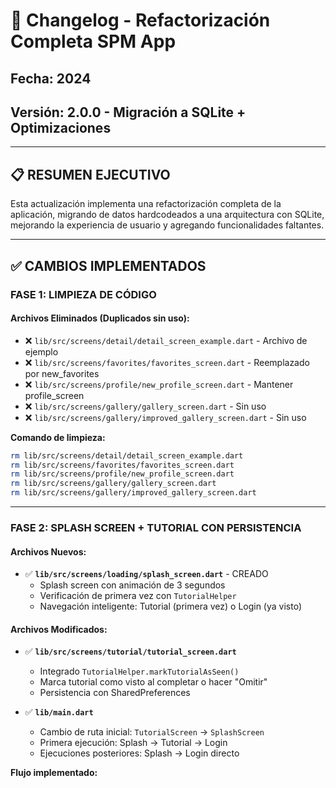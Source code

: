 # 🚀 Changelog - Refactorización Completa SPM App

## Fecha: 2024
## Versión: 2.0.0 - Migración a SQLite + Optimizaciones

---

## 📋 RESUMEN EJECUTIVO

Esta actualización implementa una refactorización completa de la aplicación, migrando de datos hardcodeados a una arquitectura con SQLite, mejorando la experiencia de usuario y agregando funcionalidades faltantes.

---

## ✅ CAMBIOS IMPLEMENTADOS

### **FASE 1: LIMPIEZA DE CÓDIGO**

#### Archivos Eliminados (Duplicados sin uso):
- ❌ `lib/src/screens/detail/detail_screen_example.dart` - Archivo de ejemplo
- ❌ `lib/src/screens/favorites/favorites_screen.dart` - Reemplazado por new_favorites
- ❌ `lib/src/screens/profile/new_profile_screen.dart` - Mantener profile_screen
- ❌ `lib/src/screens/gallery/gallery_screen.dart` - Sin uso
- ❌ `lib/src/screens/gallery/improved_gallery_screen.dart` - Sin uso

**Comando de limpieza:**
```bash
rm lib/src/screens/detail/detail_screen_example.dart
rm lib/src/screens/favorites/favorites_screen.dart
rm lib/src/screens/profile/new_profile_screen.dart
rm lib/src/screens/gallery/gallery_screen.dart
rm lib/src/screens/gallery/improved_gallery_screen.dart
```

---

### **FASE 2: SPLASH SCREEN + TUTORIAL CON PERSISTENCIA**

#### Archivos Nuevos:
- ✅ **`lib/src/screens/loading/splash_screen.dart`** - CREADO
  - Splash screen con animación de 3 segundos
  - Verificación de primera vez con `TutorialHelper`
  - Navegación inteligente: Tutorial (primera vez) o Login (ya visto)

#### Archivos Modificados:
- ✅ **`lib/src/screens/tutorial/tutorial_screen.dart`**
  - Integrado `TutorialHelper.markTutorialAsSeen()`
  - Marca tutorial como visto al completar o hacer "Omitir"
  - Persistencia con SharedPreferences

- ✅ **`lib/main.dart`**
  - Cambio de ruta inicial: `TutorialScreen` → `SplashScreen`
  - Primera ejecución: Splash → Tutorial → Login
  - Ejecuciones posteriores: Splash → Login directo

**Flujo implementado:**
